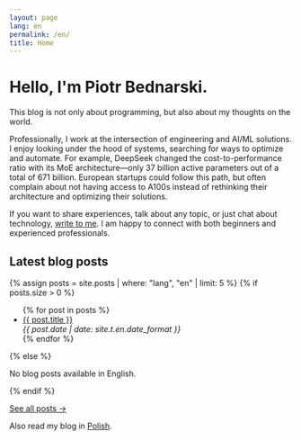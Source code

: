 ```yaml
---
layout: page
lang: en
permalink: /en/
title: Home
---
```


# Hello, I'm Piotr Bednarski.

This blog is not only about programming, but also about my thoughts on the world.

Professionally, I work at the intersection of engineering and AI/ML solutions. I enjoy looking under the hood of systems, searching for ways to optimize and automate. For example, DeepSeek changed the cost-to-performance ratio with its MoE architecture—only 37 billion active parameters out of a total of 671 billion. European startups could follow this path, but often complain about not having access to A100s instead of rethinking their architecture and optimizing their solutions.

If you want to share experiences, talk about any topic, or just chat about technology, [write to me](mailto:kontakt@bednarskiwsieci.pl). I am happy to connect with both beginners and experienced professionals.

## Latest blog posts

{% assign posts = site.posts | where: "lang", "en" | limit: 5 %}
{% if posts.size > 0 %}
<ul>
{% for post in posts %}
  <li class="post-item">
    <a class="post-title" href="{{ post.url }}"><span>{{ post.title }}</span></a>
    <div class="post-date"><i>{{ post.date | date: site.t.en.date_format }}</i></div>
  </li>
{% endfor %}
</ul>
{% else %}
<p>No blog posts available in English.</p>
{% endif %}

<a href="/en/blog/">See all posts →</a>

Also read my blog in [Polish](/pl/).
